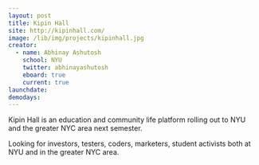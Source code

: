 ```yaml
---
layout: post
title: Kipin Hall
site: http://kipinhall.com/
image: /lib/img/projects/kipinhall.jpg
creator:
  - name: Abhinay Ashutosh
    school: NYU
    twitter: abhinayashutosh
    eboard: true
    current: true
launchdate:
demodays:
---
```

Kipin Hall is an education and community life platform rolling out to NYU and the greater NYC area next semester.

Looking for investors, testers, coders, marketers, student activists both at NYU and in the greater NYC area.